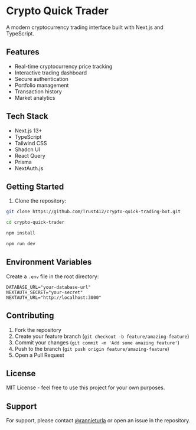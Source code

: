 # Crypto Quick Trader

A modern cryptocurrency trading interface built with Next.js and TypeScript.

## Features

- Real-time cryptocurrency price tracking
- Interactive trading dashboard
- Secure authentication
- Portfolio management
- Transaction history
- Market analytics

## Tech Stack

- Next.js 13+
- TypeScript
- Tailwind CSS
- Shadcn UI
- React Query
- Prisma
- NextAuth.js

## Getting Started

1. Clone the repository:
```bash
git clone https://github.com/Trust412/crypto-quick-trading-bot.git
```

```bash
cd crypto-quick-trader
```

```bash
npm install
```

```bash
npm run dev
```

## Environment Variables

Create a `.env` file in the root directory:

```env
DATABASE_URL="your-database-url"
NEXTAUTH_SECRET="your-secret"
NEXTAUTH_URL="http://localhost:3000"
```

## Contributing

1. Fork the repository
2. Create your feature branch (`git checkout -b feature/amazing-feature`)
3. Commit your changes (`git commit -m 'Add some amazing feature'`)
4. Push to the branch (`git push origin feature/amazing-feature`)
5. Open a Pull Request

## License

MIT License - feel free to use this project for your own purposes.

## Support

For support, please contact [@rannieturla](https://t.me/rannieturla) or open an issue in the repository.

